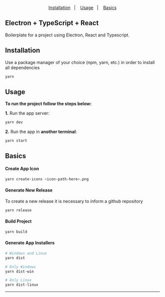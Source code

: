 <p align="center">
  <a href="#-installation">Installation</a>&nbsp;&nbsp;&nbsp;|&nbsp;&nbsp;&nbsp;
  <a href="#-usage">Usage</a>&nbsp;&nbsp;&nbsp;|&nbsp;&nbsp;&nbsp;
  <a href="#-basics">Basics</a>
</p>

## Electron + TypeScript + React

Boilerplate for a project using Electron, React and Typescript.

## Installation

Use a package manager of your choice (npm, yarn, etc.) in order to install all dependencies

```bash
yarn
```

## Usage

**To run the project follow the steps below:**

**1.** Run the app server:

```bash
yarn dev
```

**2.** Run the app in **another terminal**:

```bash
yarn start
```

## Basics

#### Create App Icon

```bash
yarn create-icons <icon-path-here>.png
```

#### Generate New Release

To create a new release it is necessary to inform a github repository

```bash
yarn release
```

#### Build Project

```bash
yarn build
```

#### Generate App Installers

```bash
# Windows and Linux
yarn dist

# Only Windows
yarn dist-win

# Only Linux
yarn dist-linux
```

---
